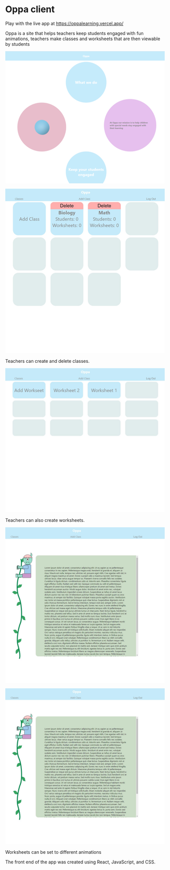 # Oppa client

Play with the live app at https://oppalearning.vercel.app/

Oppa is a site that helps teachers keep students engaged with fun animations, teachers make classes and worksheets that are then viewable by students

![Landing Page](src/images/LandingPage.png)


![Classes](src/images/TeacherClasses.jpg)

Teachers can create and delete classes.

![worksheets](src/images/TeacherWorksheets.jpg)

Teachers can also create worksheets.

![vine](src/images/Vine.jpg)

![vine](src/images/Vine.jpg)

Worksheets can be set to different animations

The front end of the app was created using React, JavaScript, and CSS.



